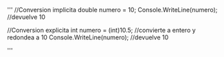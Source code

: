 '''
//Conversion implicita
double numero = 10;
Console.WriteLine(numero); //devuelve 10

//Conversion explicita
int numero = (int)10.5; //convierte a entero y redondea a 10
Console.WriteLine(numero); //devuelve 10

'''

